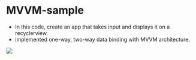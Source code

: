 # MVVM-sample

- In this code, create an app that takes input and displays it on a recyclerview. 
- implemented one-way, two-way data binding with MVVM architecture.


<div width="30%" height="60%">
  <img src="https://user-images.githubusercontent.com/59848416/198891543-2ce85fea-5770-4700-8e44-2266375d2f0e.png">
</div>

